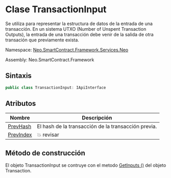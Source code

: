 # Clase TransactionInput

Se utiliza para representar la estructura de datos de la entrada de una transacción. En un sistema UTXO (Number of Unspent Transaction Outputs), la entrada de una transacción debe venir de la salida de otra transación que previamente exista. 

Namespace: [Neo.SmartContract.Framework.Services.Neo](../Neo.md)

Assembly: Neo.SmartContract.Framework

## Sintaxis

```c#
public class TransactionInput: IApiInterface
```

## Atributos

|  Nombre | Descripción | 
| ---------------------------------------- | ---------------------------------------- |
| [PrevHash](TransactionInput/PrevHash.md) | El hash de la transacción de la transacción previa. |
| [PrevIndex](TransactionInput/PrevIndex.md) | :boom: revisar 

## Método de construcción

El objeto TransactionInput se contruye con el metodo [GetInputs ()](Transaction/GetInputs.md) del objeto Transaction.

